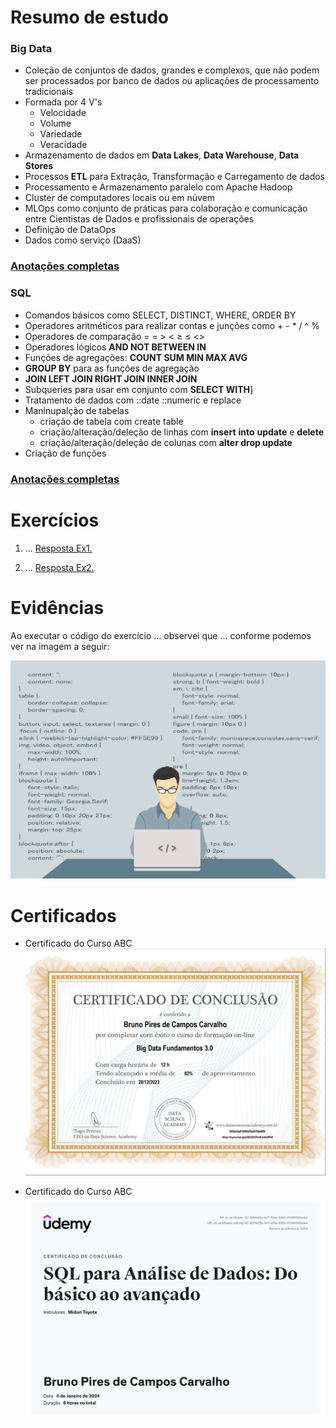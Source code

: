 # Resumo de estudo

### **Big Data**

- Coleção de conjuntos de dados, grandes e complexos, que não podem ser processados por banco de dados ou aplicações de processamento tradicionais
- Formada por 4 V's
  - Velocidade
  - Volume
  - Variedade
  - Veracidade
- Armazenamento de dados em **Data Lakes**, **Data Warehouse**, **Data Stores**
- Processos **ETL** para Extração, Transformação e Carregamento de dados
- Processamento e Armazenamento paralelo com Apache Hadoop
- Cluster de computadores locais ou em núvem
- MLOps como conjunto de práticas para colaboração e comunicação entre Cientistas de Dados e profissionais de operações
- Definição de DataOps
- Dados como serviço (DaaS)

### [Anotações completas](./resumos_estudo/Big_Data.md)

### SQL

- Comandos básicos como SELECT, DISTINCT, WHERE, ORDER BY
- Operadores aritméticos para realizar contas e junções como + - \* / ^ %
- Operadores de comparação = = > < ≥ ≤ <>
- Operadores lógicos **AND NOT BETWEEN IN**
- Funções de agregações: **COUNT SUM MIN MAX AVG**
- **GROUP BY** para as funções de agregação
- **JOIN LEFT JOIN RIGHT JOIN INNER JOIN**
- Subqueries para usar em conjunto com **SELECT WITH**]
- Tratamento de dados com ::date ::numeric e replace
- Maninupalção de tabelas
  - criação de tabela com create table
  - criação/alteração/deleção de linhas com **insert** **into** **update** e **delete**
  - criação/alteração/deleção de colunas com **alter drop update**
- Criação de funções

### [Anotações completas](./resumos_estudo/SQL.md)

# Exercícios

1. ...
   [Resposta Ex1.](exercicios/ex1.txt)

2. ...
   [Resposta Ex2.](exercicios/ex2.txt)

# Evidências

Ao executar o código do exercício ... observei que ... conforme podemos ver na imagem a seguir:

![Evidencia 1](evidencias/sample.webp)

# Certificados

- Certificado do Curso ABC
  ![Curso ABC](certificados/Certificado_BigData.PNG)

- Certificado do Curso ABC
  ![Curso ABC](certificados/Certificado_SQL.jpg)
